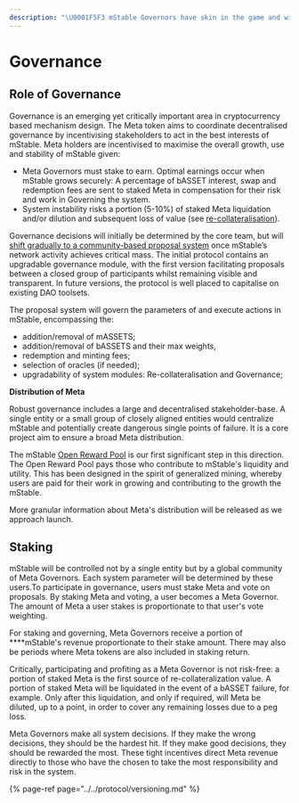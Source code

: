 ```yaml
---
description: "\U0001F5F3 mStable Governors have skin in the game and will be responsible for the setting and maintenance of system risk parameters"
---
```


# Governance

## Role of Governance

Governance is an emerging yet critically important area in cryptocurrency based mechanism design. The Meta token aims to coordinate decentralised governance by incentivising stakeholders to act in the best interests of mStable. Meta holders are incentivised to maximise the overall growth, use and stability of mStable given:

* Meta Governors must stake to earn. Optimal earnings occur when mStable grows securely: A percentage of bASSET interest, swap and redemption fees are sent to staked Meta in compensation for their risk and work in Governing the system. 
* System instability risks a portion \(5-10%\) of staked Meta liquidation and/or dilution and subsequent loss of value \(see [re-collateralisation](recollateralisation.md)\). 

Governance decisions will initially be determined by the core team, but will [shift gradually to a community-based proposal system](../../protocol/versioning.md) once mStable’s network activity achieves critical mass. The initial protocol contains an upgradable governance module, with the first version facilitating proposals between a closed group of  participants whilst remaining visible and transparent. In future versions, the protocol is well placed to capitalise on existing DAO toolsets.

The proposal system will govern the parameters of and execute actions in mStable, encompassing the: 

* addition/removal of mASSETS;
* addition/removal of bASSETS and their max weights,
* redemption and minting fees;
* selection of oracles \(if needed\);
* upgradability of system modules: Re-collateralisation and Governance;

**Distribution of Meta**

Robust governance includes a large and decentralised stakeholder-base. A single entity or a small group of closely aligned entities would centralize mStable and potentially create dangerous single points of failure. It is a core project aim to ensure a broad Meta distribution.

The mStable [Open Reward Pool](../../meta-rewards-1/introduction/) is our first significant step in this direction. The Open Reward Pool pays those who contribute to mStable's liquidity and utility. This has been designed in the spirit of generalized mining, whereby users are paid for their work in growing and contributing to the growth the mStable. 

More granular information about Meta's distribution will be released as we approach launch. 

## Staking

mStable will be controlled not by a single entity but by a global community of Meta Governors. Each system parameter will be determined by these users.To participate in governance, users must stake Meta and vote on proposals. By staking Meta and voting, a user becomes a Meta Governor. The amount of Meta a user stakes is proportionate to that user's vote weighting.

For staking and governing, Meta Governors receive a portion of ****mStable's revenue proportionate to their stake amount. There may also be periods where Meta tokens are also included in staking return.

Critically, participating and profiting as a Meta Governor is not risk-free: a portion of staked Meta is the first source of re-collateralization value. A portion of staked Meta will be liquidated in the event of a bASSET failure, for example. Only after this liquidation, and only if required, will Meta be diluted, up to a point, in order to cover any remaining losses due to a peg loss. 

Meta Governors make all system decisions. If they make the wrong decisions, they should be the hardest hit. If they make good decisions, they should be rewarded the most. These tight incentives direct Meta revenue directly to those who have the chosen to take the most responsibility and risk in the system. 

{% page-ref page="../../protocol/versioning.md" %}



